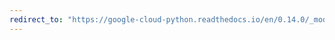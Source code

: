 ```yaml
---
redirect_to: "https://google-cloud-python.readthedocs.io/en/0.14.0/_modules/gcloud/exceptions.html"
---
```


